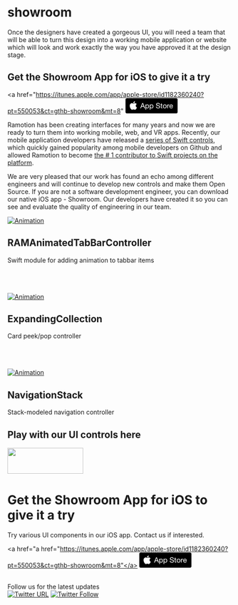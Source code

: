 # showroom
Once the designers have created a gorgeous UI, you will need a team that will be able to turn this design into a working mobile application or website which will look and work exactly the way you have approved it at the design stage. <br>

## Get the Showroom App for iOS to give it a try
<a href="https://itunes.apple.com/app/apple-store/id1182360240?pt=550053&ct=gthb-showroom&mt=8"
<img src="https://github.com/headndshoulders/showroom/raw/master/app_store@2x.png" width="117" height="34"></a>


Ramotion has been creating interfaces for many years and now we are ready to turn them into working mobile, web, and VR apps. Recently, our mobile application developers have released a [series of Swift controls](https://github.com/ramotion), which quickly gained popularity among mobile developers on Github and allowed Ramotion to become [the # 1 contributor to Swift projects on the platform](http://github-awards.com/users/search?login=ramotion).

We are very pleased that our work has found an echo among different engineers and will continue to develop new controls and make them Open Source. If you are not a software development engineer, you can download our native iOS app - Showroom. Our developers have created it so you can see and evaluate the quality of engineering in our team.


[![Animation](https://raw.githubusercontent.com/Ramotion/animated-tab-bar/master/Screenshots/tab-bar-icons-iphone-ramotion-animation-interface-design.gif)](https://github.com/Ramotion/animated-tab-bar)
## RAMAnimatedTabBarController
Swift module for adding animation to tabbar items
<br><br><br><br>

[![Animation](https://raw.githubusercontent.com/Ramotion/expanding-collection/master/preview.gif)](https://github.com/Ramotion/expanding-collection)

## ExpandingCollection
Card peek/pop controller
<br><br><br><br>

[![Animation](https://raw.githubusercontent.com/Ramotion/navigation-stack/master/Navigation-Stack.gif)](https://github.com/Ramotion/navigation-stack)

## NavigationStack
Stack-modeled navigation controller

## Play with our UI controls here

<a href="https://itunes.apple.com/app/apple-store/id1182360240?pt=550053&ct=gthb-showroom&mt=8" > <img src="https://github.com/Ramotion/navigation-stack/raw/master/Download_on_the_App_Store_Badge_US-UK_135x40.png" width="170" height="58"></a>

# Get the Showroom App for iOS to give it a try
Try various UI components in our iOS app. Contact us if interested.

<a href="a href="https://itunes.apple.com/app/apple-store/id1182360240?pt=550053&ct=gthb-showroom&mt=8"</a> 
<img src="https://github.com/headndshoulders/showroom/raw/master/app_store@2x.png" width="117" height="34"></a>
<br>
<br>

Follow us for the latest updates<br>
[![Twitter URL](https://img.shields.io/twitter/url/http/shields.io.svg?style=social)](https://twitter.com/intent/tweet?text=https://github.com/ramotion/foolding-cell-android)
[![Twitter Follow](https://img.shields.io/twitter/follow/ramotion.svg?style=social)](https://twitter.com/ramotion)
